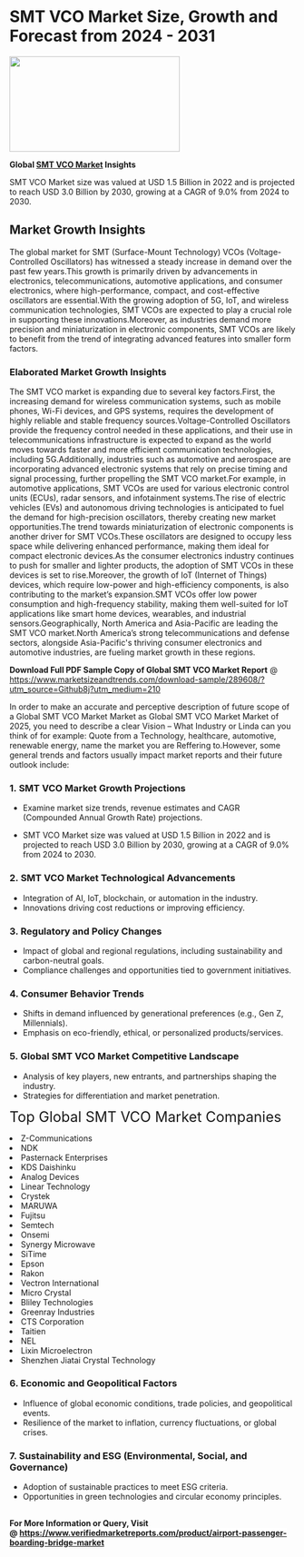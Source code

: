 <H1>SMT VCO Market Size, Growth and Forecast from 2024 - 2031</H1><img class="aligncenter size-medium wp-image-584254" src="https://thirdeyenews.in/wp-content/uploads/2024/09/Global-Market-Research-300x168.jpeg" alt="" width="300" height="168" /><p><strong>Global&nbsp;<a href="https://www.marketsizeandtrends.com/download-sample/289608/?utm_source=Github8j?utm_medium=210">SMT VCO Market</a> Insights</strong></p><p>SMT VCO Market size was valued at USD 1.5 Billion in 2022 and is projected to reach USD 3.0 Billion by 2030, growing at a CAGR of 9.0% from 2024 to 2030.</p><p><h2>Market Growth Insights</h2> The global market for SMT (Surface-Mount Technology) VCOs (Voltage-Controlled Oscillators) has witnessed a steady increase in demand over the past few years.This growth is primarily driven by advancements in electronics, telecommunications, automotive applications, and consumer electronics, where high-performance, compact, and cost-effective oscillators are essential.With the growing adoption of 5G, IoT, and wireless communication technologies, SMT VCOs are expected to play a crucial role in supporting these innovations.Moreover, as industries demand more precision and miniaturization in electronic components, SMT VCOs are likely to benefit from the trend of integrating advanced features into smaller form factors. <h3>Elaborated Market Growth Insights</h3> The SMT VCO market is expanding due to several key factors.First, the increasing demand for wireless communication systems, such as mobile phones, Wi-Fi devices, and GPS systems, requires the development of highly reliable and stable frequency sources.Voltage-Controlled Oscillators provide the frequency control needed in these applications, and their use in telecommunications infrastructure is expected to expand as the world moves towards faster and more efficient communication technologies, including 5G.Additionally, industries such as automotive and aerospace are incorporating advanced electronic systems that rely on precise timing and signal processing, further propelling the SMT VCO market.For example, in automotive applications, SMT VCOs are used for various electronic control units (ECUs), radar sensors, and infotainment systems.The rise of electric vehicles (EVs) and autonomous driving technologies is anticipated to fuel the demand for high-precision oscillators, thereby creating new market opportunities.The trend towards miniaturization of electronic components is another driver for SMT VCOs.These oscillators are designed to occupy less space while delivering enhanced performance, making them ideal for compact electronic devices.As the consumer electronics industry continues to push for smaller and lighter products, the adoption of SMT VCOs in these devices is set to rise.Moreover, the growth of IoT (Internet of Things) devices, which require low-power and high-efficiency components, is also contributing to the market’s expansion.SMT VCOs offer low power consumption and high-frequency stability, making them well-suited for IoT applications like smart home devices, wearables, and industrial sensors.Geographically, North America and Asia-Pacific are leading the SMT VCO market.North America’s strong telecommunications and defense sectors, alongside Asia-Pacific's thriving consumer electronics and automotive industries, are fueling market growth in these regions.</p><p><span class=""><strong>Download Full PDF Sample Copy of Global SMT VCO Market Report</strong> @ <a href="https://www.marketsizeandtrends.com/download-sample/289608/?utm_source=Github8j?utm_medium=210" target="_blank">https://www.marketsizeandtrends.com/download-sample/289608/?utm_source=Github8j?utm_medium=210</a></span></p><p>In order to make an accurate and perceptive description of future scope of a Global&nbsp;SMT VCO Market Market as Global&nbsp;SMT VCO Market Market of 2025, you need to describe a clear Vision &ndash; What Industry or Linda can you think of for example: Quote from a Technology, healthcare, automotive, renewable energy, name the market you are Reffering to.However, some general trends and factors usually impact market reports and their future outlook include:</p><h3>1.&nbsp;<strong>SMT VCO Market Growth Projections</strong></h3><ul><li>Examine market size trends, revenue estimates and CAGR (Compounded Annual Growth Rate) projections.</li><li><p>SMT VCO Market size was valued at USD 1.5 Billion in 2022 and is projected to reach USD 3.0 Billion by 2030, growing at a CAGR of 9.0% from 2024 to 2030.</p></li></ul><h3>2.&nbsp;<strong>SMT VCO Market Technological Advancements</strong></h3><ul><li>Integration of AI, IoT, blockchain, or automation in the industry.</li><li>Innovations driving cost reductions or improving efficiency.</li></ul><h3>3.&nbsp;<strong>Regulatory and Policy Changes</strong></h3><ul><li>Impact of global and regional regulations, including sustainability and carbon-neutral goals.</li><li>Compliance challenges and opportunities tied to government initiatives.</li></ul><h3>4.&nbsp;<strong>Consumer Behavior Trends</strong></h3><ul><li>Shifts in demand influenced by generational preferences (e.g., Gen Z, Millennials).</li><li>Emphasis on eco-friendly, ethical, or personalized products/services.</li></ul><h3>5.&nbsp;<strong>Global SMT VCO Market Competitive Landscape</strong></h3><ul><li>Analysis of key players, new entrants, and partnerships shaping the industry.</li><li>Strategies for differentiation and market penetration.</li></ul><p data-pm-slice="1 1 []"><span style="color: inherit; font-family: inherit; font-size: 25px;">Top Global SMT VCO Market Companies</span></p><div class="" data-test-id=""><p><li>Z-Communications</li><li> NDK</li><li> Pasternack Enterprises</li><li> KDS Daishinku</li><li> Analog Devices</li><li> Linear Technology</li><li> Crystek</li><li> MARUWA</li><li> Fujitsu</li><li> Semtech</li><li> Onsemi</li><li> Synergy Microwave</li><li> SiTime</li><li> Epson</li><li> Rakon</li><li> Vectron International</li><li> Micro Crystal</li><li> Bliley Technologies</li><li> Greenray Industries</li><li> CTS Corporation</li><li> Taitien</li><li> NEL</li><li> Lixin Microelectron</li><li> Shenzhen Jiatai Crystal Technology</li></p></div><h3>6.&nbsp;<strong>Economic and Geopolitical Factors</strong></h3><ul><li>Influence of global economic conditions, trade policies, and geopolitical events.</li><li>Resilience of the market to inflation, currency fluctuations, or global crises.</li></ul><h3>7.&nbsp;<strong>Sustainability and ESG (Environmental, Social, and Governance)</strong></h3><ul><li>Adoption of sustainable practices to meet ESG criteria.</li><li>Opportunities in green technologies and circular economy principles.</li></ul><h2><strong style="font-size: 14px;">For More Information or Query, Visit @&nbsp;</strong><a style="background-color: #ffffff; font-size: 14px;" href="https://www.marketsizeandtrends.com/report/smt-vco-market/" target="_blank">https://www.verifiedmarketreports.com/product/airport-passenger-boarding-bridge-market</a></h2>